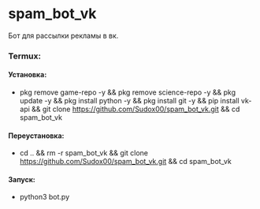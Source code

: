 # spam_bot_vk
Бот для рассылки рекламы в вк.


### Termux:

#### Установка:
- pkg remove game-repo -y && pkg remove science-repo -y && pkg update -y && pkg install python -y && pkg install git -y && pip install vk-api && git clone https://github.com/Sudox00/spam_bot_vk.git && cd spam_bot_vk
#### Переустановка:
- cd .. && rm -r spam_bot_vk && git clone https://github.com/Sudox00/spam_bot_vk.git && cd spam_bot_vk

#### Запуск:
- python3 bot.py
